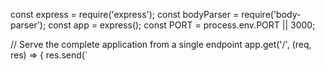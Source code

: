 const express = require('express');
const bodyParser = require('body-parser');
const app = express();
const PORT = process.env.PORT || 3000;

// Serve the complete application from a single endpoint
app.get('/', (req, res) => {
  res.send(`
<!DOCTYPE html>
<html lang="en">
<head>
    <meta charset="UTF-8">
    <meta name="viewport" content="width=device-width, initial-scale=1.0">
    <title>CodeShare - All-in-One Code Sharing</title>
    <style>
        :root {
            --primary-color: #4CAF50;
            --primary-hover: #45a049;
            --background: #f5f5f5;
            --card-bg: #ffffff;
            --text-color: #333333;
            --border-color: #dddddd;
            --code-bg: #282c34;
        }

        body {
            font-family: 'Segoe UI', Tahoma, Geneva, Verdana, sans-serif;
            line-height: 1.6;
            margin: 0;
            padding: 0;
            background-color: var(--background);
            color: var(--text-color);
        }

        .container {
            max-width: 1000px;
            margin: 0 auto;
            padding: 20px;
        }

        header {
            text-align: center;
            margin-bottom: 30px;
        }

        header h1 {
            color: var(--primary-color);
            margin-bottom: 5px;
        }

        .upload-form {
            background: var(--card-bg);
            padding: 25px;
            border-radius: 8px;
            box-shadow: 0 2px 10px rgba(0, 0, 0, 0.1);
            margin-bottom: 30px;
        }

        .upload-form h2 {
            margin-top: 0;
            color: var(--primary-color);
        }

        .form-group {
            margin-bottom: 15px;
        }

        .form-group label {
            display: block;
            margin-bottom: 5px;
            font-weight: 600;
        }

        input[type="text"],
        select,
        textarea {
            width: 100%;
            padding: 10px;
            border: 1px solid var(--border-color);
            border-radius: 4px;
            font-family: 'Consolas', 'Monaco', monospace;
        }

        textarea {
            min-height: 200px;
            resize: vertical;
        }

        button {
            background-color: var(--primary-color);
            color: white;
            border: none;
            padding: 10px 20px;
            border-radius: 4px;
            cursor: pointer;
            font-size: 16px;
            transition: background-color 0.3s;
        }

        button:hover {
            background-color: var(--primary-hover);
        }

        .code-list h2 {
            border-bottom: 2px solid var(--primary-color);
            padding-bottom: 10px;
            margin-bottom: 20px;
        }

        .code-snippet {
            background: var(--card-bg);
            border-radius: 8px;
            box-shadow: 0 2px 5px rgba(0, 0, 0, 0.1);
            margin-bottom: 20px;
            overflow: hidden;
        }

        .snippet-header {
            display: flex;
            justify-content: space-between;
            align-items: center;
            padding: 10px 15px;
            background-color: var(--primary-color);
            color: white;
        }

        .snippet-title {
            margin: 0;
            font-size: 18px;
        }

        .snippet-language {
            background: rgba(255, 255, 255, 0.2);
            padding: 3px 8px;
            border-radius: 20px;
            font-size: 14px;
        }

        .code-container {
            position: relative;
        }

        .copy-btn {
            position: absolute;
            top: 10px;
            right: 10px;
            background: rgba(255, 255, 255, 0.2);
            color: white;
            border: none;
            padding: 5px 10px;
            border-radius: 4px;
            cursor: pointer;
            font-size: 14px;
            transition: all 0.3s;
            z-index: 10;
        }

        .copy-btn:hover {
            background: rgba(255, 255, 255, 0.3);
        }

        pre {
            margin: 0;
            padding: 15px;
            background: var(--code-bg);
            overflow-x: auto;
        }

        code {
            font-family: 'Consolas', 'Monaco', monospace;
            font-size: 14px;
            color: #abb2bf;
        }

        .loading {
            text-align: center;
            padding: 20px;
            color: #666;
        }

        @media (max-width: 768px) {
            .container {
                padding: 10px;
            }
            
            .upload-form {
                padding: 15px;
            }
        }

        /* Simple syntax highlighting */
        .token.comment,
        .token.prolog,
        .token.doctype,
        .token.cdata {
            color: #5c6370;
            font-style: italic;
        }
        .token.punctuation {
            color: #abb2bf;
        }
        .token.selector,
        .token.tag {
            color: #e06c75;
        }
        .token.property,
        .token.boolean,
        .token.number,
        .token.constant,
        .token.symbol,
        .token.attr-name,
        .token.deleted {
            color: #d19a66;
        }
        .token.string,
        .token.char,
        .token.attr-value,
        .token.builtin,
        .token.inserted {
            color: #98c379;
        }
        .token.operator,
        .token.entity,
        .token.url,
        .language-css .token.string,
        .style .token.string {
            color: #56b6c2;
        }
        .token.atrule,
        .token.keyword {
            color: #c678dd;
        }
        .token.function,
        .token.class-name {
            color: #61afef;
        }
        .token.regex,
        .token.important,
        .token.variable {
            color: #c678dd;
        }
    </style>
</head>
<body>
    <div class="container">
        <header>
            <h1>CodeShare</h1>
            <p>Share and copy code snippets with ease</p>
        </header>
        
        <div class="upload-form">
            <h2>Upload Your Code</h2>
            <form id="codeForm">
                <div class="form-group">
                    <label for="title">Title:</label>
                    <input type="text" id="title" placeholder="Give your snippet a name">
                </div>
                <div class="form-group">
                    <label for="language">Language:</label>
                    <select id="language">
                        <option value="javascript">JavaScript</option>
                        <option value="python">Python</option>
                        <option value="html">HTML</option>
                        <option value="css">CSS</option>
                        <option value="java">Java</option>
                        <option value="cpp">C++</option>
                        <option value="php">PHP</option>
                        <option value="ruby">Ruby</option>
                        <option value="plaintext">Plain Text</option>
                    </select>
                </div>
                <div class="form-group">
                    <label for="codeInput">Code:</label>
                    <textarea id="codeInput" placeholder="Paste your code here..." spellcheck="false"></textarea>
                </div>
                <button type="submit">Upload Code</button>
            </form>
        </div>
        
        <div class="code-list" id="codeDisplay">
            <h2>Recent Code Snippets</h2>
            <div id="snippetsContainer"></div>
        </div>
    </div>

    <script>
        // In-memory database for the client side
        let codeSnippets = [];
        
        document.addEventListener('DOMContentLoaded', () => {
            // Load all code snippets when page loads
            loadCodeSnippets();
            
            // Handle form submission
            document.getElementById('codeForm').addEventListener('submit', async (e) => {
                e.preventDefault();
                
                const title = document.getElementById('title').value.trim();
                const language = document.getElementById('language').value;
                const code = document.getElementById('codeInput').value.trim();
                
                if (!code) {
                    alert('Please enter some code');
                    return;
                }
                
                try {
                    const response = await fetch('/api/codes', {
                        method: 'POST',
                        headers: {
                            'Content-Type': 'application/json',
                        },
                        body: JSON.stringify({ 
                            title: title || 'Untitled',
                            code, 
                            language 
                        }),
                    });
                    
                    if (!response.ok) {
                        throw new Error('Failed to upload code');
                    }
                    
                    const newCode = await response.json();
                    addCodeSnippetToDOM(newCode);
                    
                    // Reset form
                    document.getElementById('codeForm').reset();
                } catch (error) {
                    console.error('Error:', error);
                    alert('Failed to upload code. Please try again.');
                }
            });
        });

        async function loadCodeSnippets() {
            const container = document.getElementById('snippetsContainer');
            container.innerHTML = '<div class="loading">Loading code snippets...</div>';
            
            try {
                const response = await fetch('/api/codes');
                if (!response.ok) {
                    throw new Error('Failed to load snippets');
                }
                
                const snippets = await response.json();
                container.innerHTML = '';
                
                if (snippets.length === 0) {
                    container.innerHTML = '<div class="loading">No code snippets yet. Be the first to share!</div>';
                    return;
                }
                
                snippets.forEach(snippet => {
                    addCodeSnippetToDOM(snippet);
                });
            } catch (error) {
                console.error('Error:', error);
                container.innerHTML = '<div class="loading">Failed to load code snippets. Please refresh the page.</div>';
            }
        }

        function addCodeSnippetToDOM(snippet) {
            const container = document.getElementById('snippetsContainer');
            
            const snippetElement = document.createElement('div');
            snippetElement.className = 'code-snippet';
            snippetElement.innerHTML = \`
                <div class="snippet-header">
                    <h3 class="snippet-title">\${escapeHtml(snippet.title)}</h3>
                    <span class="snippet-language">\${escapeHtml(snippet.language)}</span>
                </div>
                <div class="code-container">
                    <button class="copy-btn">Copy</button>
                    <pre><code class="language-\${escapeHtml(snippet.language)}">\${escapeHtml(snippet.code)}</code></pre>
                </div>
            \`;
            
            // Add copy functionality
            const copyBtn = snippetElement.querySelector('.copy-btn');
            copyBtn.addEventListener('click', () => {
                copyToClipboard(snippet.code);
                copyBtn.textContent = 'Copied!';
                setTimeout(() => {
                    copyBtn.textContent = 'Copy';
                }, 2000);
            });
            
            // Simple syntax highlighting
            const codeElement = snippetElement.querySelector('code');
            applySyntaxHighlighting(codeElement, snippet.language);
            
            // Prepend to show newest first
            container.prepend(snippetElement);
        }

        function copyToClipboard(text) {
            navigator.clipboard.writeText(text).then(() => {
                console.log('Code copied to clipboard');
            }).catch(err => {
                console.error('Failed to copy: ', err);
                // Fallback for older browsers
                const textarea = document.createElement('textarea');
                textarea.value = text;
                document.body.appendChild(textarea);
                textarea.select();
                document.execCommand('copy');
                document.body.removeChild(textarea);
            });
        }

        function escapeHtml(unsafe) {
            return unsafe
                .replace(/&/g, "&amp;")
                .replace(/</g, "&lt;")
                .replace(/>/g, "&gt;")
                .replace(/"/g, "&quot;")
                .replace(/'/g, "&#039;");
        }

        // Simple syntax highlighting function
        function applySyntaxHighlighting(element, language) {
            const text = element.textContent;
            let highlighted = escapeHtml(text);
            
            if (language === 'javascript') {
                highlighted = highlighted
                    .replace(/(\bfunction\b|\breturn\b|\bconst\b|\blet\b|\bvar\b|\bif\b|\belse\b|\bfor\b|\bwhile\b|\bdo\b|\btry\b|\bcatch\b|\bfinally\b|\bthrow\b|\bnew\b|\bthis\b|\bclass\b|\bextends\b|\bsuper\b|\bimport\b|\bexport\b|\bdefault\b|\bas\b|\bfrom\b|\basync\b|\bawait\b|\byield\b|\btypeof\b|\binstanceof\b|\bvoid\b|\bdelete\b|\bin\b|\bof\b|\btrue\b|\bfalse\b|\bnull\b|\bundefined\b|\bNaN\b|\bInfinity\b)(?=[^a-zA-Z0-9_])/g, '<span class="token keyword">$1</span>')
                    .replace(/(\/\/.*|\/\*[\s\S]*?\*\/)/g, '<span class="token comment">$1</span>')
                    .replace(/("([^"\\]|\\.)*"|'([^'\\]|\\.)*')/g, '<span class="token string">$1</span>')
                    .replace(/\b(\d+\.?\d*)\b/g, '<span class="token number">$1</span>');
            }
            
            element.innerHTML = highlighted;
        }
    </script>
</body>
</html>
  `);
});

// API backend
app.use(bodyParser.json());

let codes = [];

app.post('/api/codes', (req, res) => {
    const { code, language, title } = req.body;
    if (!code || !language) {
        return res.status(400).json({ error: 'Code and language are required' });
    }
    
    const newCode = {
        id: Date.now().toString(),
        title: title || 'Untitled',
        code,
        language,
        createdAt: new Date().toISOString()
    };
    
    codes.unshift(newCode);
    res.status(201).json(newCode);
});

app.get('/api/codes', (req, res) => {
    res.json(codes);
});

app.get('/api/codes/:id', (req, res) => {
    const code = codes.find(c => c.id === req.params.id);
    if (!code) {
        return res.status(404).json({ error: 'Code not found' });
    }
    res.json(code);
});

app.delete('/api/codes/:id', (req, res) => {
    const index = codes.findIndex(c => c.id === req.params.id);
    if (index === -1) {
        return res.status(404).json({ error: 'Code not found' });
    }
    codes.splice(index, 1);
    res.status(204).end();
});

// Start server
app.listen(PORT, () => {
    console.log(`Server running on http://localhost:${PORT}`);
});
